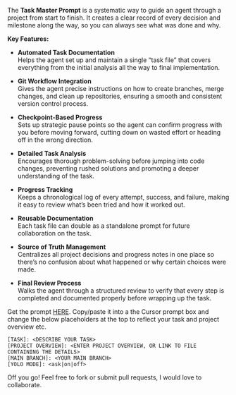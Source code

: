 The **Task Master Prompt** is a systematic way to guide an agent through a project from start to finish. It creates a clear record of every decision and milestone along the way, so you can always see what was done and why.

**Key Features:**

- **Automated Task Documentation**  
  Helps the agent set up and maintain a single “task file” that covers everything from the initial analysis all the way to final implementation.

- **Git Workflow Integration**  
  Gives the agent precise instructions on how to create branches, merge changes, and clean up repositories, ensuring a smooth and consistent version control process.

- **Checkpoint-Based Progress**  
  Sets up strategic pause points so the agent can confirm progress with you before moving forward, cutting down on wasted effort or heading off in the wrong direction.

- **Detailed Task Analysis**  
  Encourages thorough problem-solving before jumping into code changes, preventing rushed solutions and promoting a deeper understanding of the task.

- **Progress Tracking**  
  Keeps a chronological log of every attempt, success, and failure, making it easy to review what’s been tried and how it worked out.

- **Reusable Documentation**  
  Each task file can double as a standalone prompt for future collaboration on the task.

- **Source of Truth Management**  
  Centralizes all project decisions and progress notes in one place so there’s no confusion about what happened or why certain choices were made.

- **Final Review Process**  
  Walks the agent through a structured review to verify that every step is completed and documented properly before wrapping up the task.

Get the prompt [HERE](https://raw.githubusercontent.com/maxfahl/cursor-agent-master-prompt/refs/heads/main/prompt.md). Copy/paste it into a the Cursor prompt box and change the below placeholders at the top to reflect your task and project overview etc.

```
[TASK]: <DESCRIBE YOUR TASK>
[PROJECT OVERVIEW]: <ENTER PROJECT OVERVIEW, OR LINK TO FILE CONTAINING THE DETAILS>
[MAIN BRANCH]: <YOUR MAIN BRANCH>
[YOLO MODE]: <ask|on|off>
```

Off you go! Feel free to fork or submit pull requests, I would love to collaborate.
